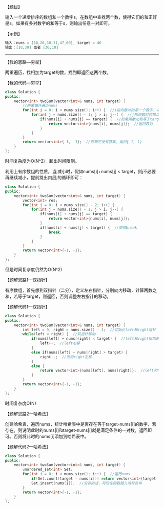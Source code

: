 【题目】

输入一个递增排序的数组和一个数字s，在数组中查找两个数，使得它们的和正好是s。如果有多对数字的和等于s，则输出任意一对即可。

【示例】

```c++
输入：nums = [10,26,30,31,47,60], target = 40
输出：[10,30] 或者 [30,10]
```

---

【我的思路—穷举】

两重遍历，找相加为target的数，找到即返回这两个数。

【我的代码—穷举】

```c++
class Solution {
public:
    vector<int> twoSum(vector<int>& nums, int target) {
        //两重循环遍历nums
        for(int i = 0; i < nums.size(); i++) {  //i指向数对的第一个数字，从0到nums.size()-2
            for(int j = nums.size() - 1; j > i; j--) {  //j指向数对的第二个数字，从nums.size()-1到i+1
                if(nums[i] + nums[j] == target) {  //如果两数之和等于target
                    return vector<int>{nums[i], nums[j]};  //返回数对
                }
            }
        }
        return vector<int>{-1, -1};  //穷举完没有答案，返回{-1, 1}
    }
};
```

时间复杂度为O(N^2)，超出时间限制。

利用上有序数组的性质，当j减小时，假如nums[i]+nums[j] < target，则j不必要再继续减小，提前跳出内层j的循环即可：

```c++
class Solution {
public:
    vector<int> twoSum(vector<int>& nums, int target) {
        vector<int> res;
        for(int i = 0; i < nums.size() - 2; i++) {
            for(int j = nums.size() - 1; j > i; j--) {
                if(nums[i] + nums[j] == target) {
                    return vector<int>{nums[i], nums[j]};
                }
                if(nums[i] + nums[j] < target) {  //提前break
                    break;
                }
            }
        }
        return vector<int>{-1, -1};
    }
};
```

但是时间复杂度仍然为O(N^2)

【题解思路1—双指针】

有序数组，首先想到双指针（二分），定义左右指针，分别向内移动，计算两数之和，若等于target，则返回，否则调整左右指针的移动。

【题解代码1—双指针】

```c++
class Solution {
public:
    vector<int> twoSum(vector<int>& nums, int target) {
        int left = 0, right = nums.size() - 1;  //初始化left和right指针
        while(left < right) {  //双指针移动
            if(nums[left] + nums[right] < target) {  //left和right指向的元素和小于target
                left++;  //left右移
            }
            else if(nums[left] + nums[right] > target) {
                right--;  //否则right左移
            }
            else {
                return vector<int>{nums[left], nums[right]};  //left和right指向的元素和等于target
            }
        }
        return vector<int>{-1, -1};
    }
};
```

时间复杂度O(N)

【题解思路2—哈希法】

创建哈希表，遍历nums，统计哈希表中是否存在等于target-nums[i]的数字，若存在，则说明此时的nums[i]和target-nums[i]就是满足条件的一对数，返回即可。否则将此时的nums[i]添加到哈希表中。

【题解代码2—哈希法】

```c++
class Solution {
public:
    vector<int> twoSum(vector<int>& nums, int target) {
        unordered_set<int> Set;
        for(int i = 0; i < nums.size(); i++) {  //遍历nums
            if(Set.count(target - nums[i])) return vector<int>{target - nums[i], nums[i]};  //用哈希表记录有没有符合taeget - nums[i]的数字出现过，有的话返回target - nums[i]和nums[i]即可
            Set.insert(nums[i]);  //没有的话，将现在的数插入哈希表中
        }
        return vector<int>{-1, -1};
    }
};
```

